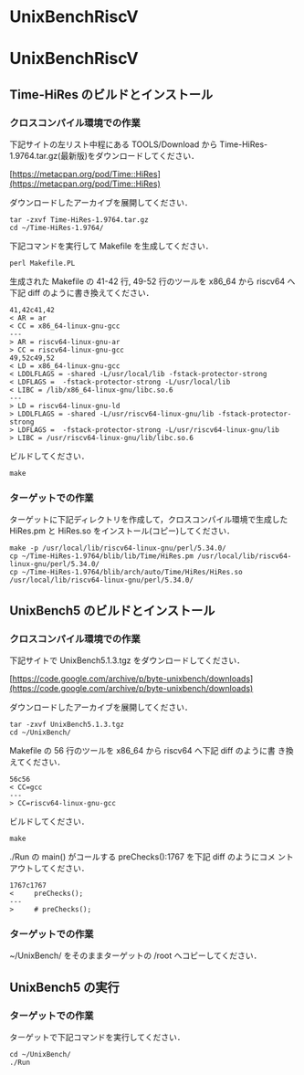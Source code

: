 # UnixBenchRiscV
# UnixBenchRiscV
## Time-HiRes のビルドとインストール

### クロスコンパイル環境での作業
<p>
下記サイトの左リスト中程にある TOOLS/Download から
Time-HiRes-1.9764.tar.gz(最新版)をダウンロードしてください．
</p>

[https://metacpan.org/pod/Time::HiRes](https://metacpan.org/pod/Time::HiRes)

ダウンロードしたアーカイブを展開してください．

```
tar -zxvf Time-HiRes-1.9764.tar.gz
cd ~/Time-HiRes-1.9764/
```

<p>
下記コマンドを実行して Makefile を生成してください．
</p>

```
perl Makefile.PL
```

<p>
生成された Makefile の 41-42 行, 49-52 行のツールを x86_64 から
riscv64 へ下記 diff のように書き換えてください．
</p>

```
41,42c41,42
< AR = ar
< CC = x86_64-linux-gnu-gcc
---
> AR = riscv64-linux-gnu-ar
> CC = riscv64-linux-gnu-gcc
49,52c49,52
< LD = x86_64-linux-gnu-gcc
< LDDLFLAGS = -shared -L/usr/local/lib -fstack-protector-strong
< LDFLAGS =  -fstack-protector-strong -L/usr/local/lib
< LIBC = /lib/x86_64-linux-gnu/libc.so.6
---
> LD = riscv64-linux-gnu-ld
> LDDLFLAGS = -shared -L/usr/riscv64-linux-gnu/lib -fstack-protector-strong
> LDFLAGS =  -fstack-protector-strong -L/usr/riscv64-linux-gnu/lib
> LIBC = /usr/riscv64-linux-gnu/lib/libc.so.6
```

<p>
ビルドしてください．
</p>

```
make
```

### ターゲットでの作業

<p>
ターゲットに下記ディレクトリを作成して，クロスコンパイル環境で生成した
HiRes.pm と HiRes.so をインストール(コピー)してください．
</p>

```
make -p /usr/local/lib/riscv64-linux-gnu/perl/5.34.0/
cp ~/Time-HiRes-1.9764/blib/lib/Time/HiRes.pm /usr/local/lib/riscv64-linux-gnu/perl/5.34.0/
cp ~/Time-HiRes-1.9764/blib/arch/auto/Time/HiRes/HiRes.so /usr/local/lib/riscv64-linux-gnu/perl/5.34.0/
```


## UnixBench5 のビルドとインストール

### クロスコンパイル環境での作業

<p>
下記サイトで UnixBench5.1.3.tgz をダウンロードしてください．
</p>

[https://code.google.com/archive/p/byte-unixbench/downloads](https://code.google.com/archive/p/byte-unixbench/downloads)

<p>
ダウンロードしたアーカイブを展開してください．
</p>

```
tar -zxvf UnixBench5.1.3.tgz
cd ~/UnixBench/
```

<p>
Makefile の 56 行のツールを x86_64 から riscv64 へ下記 diff のように書
き換えてください．
</p>

```
56c56
< CC=gcc
---
> CC=riscv64-linux-gnu-gcc
```

<p>
ビルドしてください．
</p>

```
make
```

<p>
./Run の main() がコールする preChecks():1767 を下記 diff のようにコメ
ントアウトしてください．
</p>

```
1767c1767
<     preChecks();
---
>     # preChecks();
```

### ターゲットでの作業

<p>
~/UnixBench/ をそのままターゲットの /root へコピーしてください．
</p>

## UnixBench5 の実行
### ターゲットでの作業

<p>
ターゲットで下記コマンドを実行してください．
</p>

```
cd ~/UnixBench/
./Run
```
